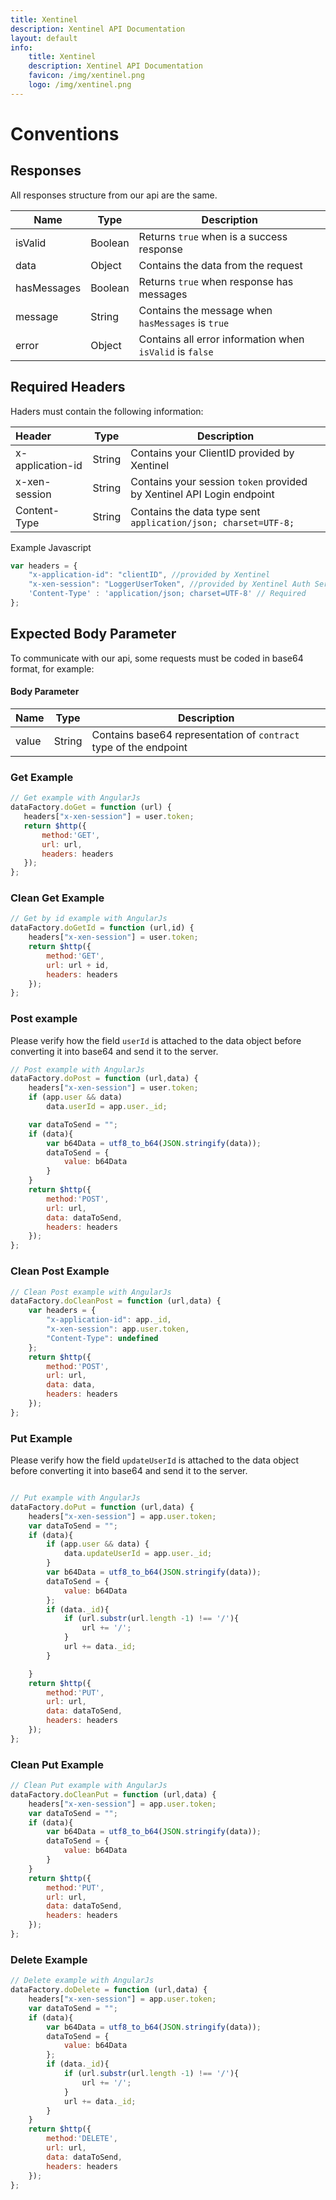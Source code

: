 ```yaml
---
title: Xentinel
description: Xentinel API Documentation
layout: default
info:
    title: Xentinel
    description: Xentinel API Documentation
    favicon: /img/xentinel.png
    logo: /img/xentinel.png
---
```


# Conventions

## Responses
All responses structure from our api are the same.


| Name | Type | Description | 
|---|---|---|
| isValid | Boolean | Returns `true` when is a success response |
| data | Object | Contains the data from the request |
| hasMessages | Boolean | Returns `true` when response has messages |
| message | String | Contains the message when `hasMessages` is `true` |
| error | Object | Contains all error information when `isValid` is `false` |

## Required Headers
Haders must contain the following information:

| Header | Type | Description | 
|:-----------------|---|---|
| x-application-id | String | Contains your ClientID provided by Xentinel |
| x-xen-session | String | Contains your session `token` provided by Xentinel API Login endpoint |
| Content-Type | String | Contains the data type sent `application/json; charset=UTF-8;` |


Example Javascript
```js
var headers = {
    "x-application-id": "clientID", //provided by Xentinel
    "x-xen-session": "LoggerUserToken", //provided by Xentinel Auth Service
    'Content-Type' : 'application/json; charset=UTF-8' // Required
};
``` 

## Expected Body Parameter

To communicate with our api, some requests must be coded in base64 format, for example:

#### Body Parameter

| Name | Type | Description | 
|---|---|---|
| value | String | Contains base64 representation of `contract` type of the endpoint |

 
 ### Get Example
 ```js
// Get example with AngularJs
dataFactory.doGet = function (url) {
    headers["x-xen-session"] = user.token;
    return $http({
        method:'GET',
        url: url,
        headers: headers
    });
};
```
### Clean Get Example
```js
// Get by id example with AngularJs
dataFactory.doGetId = function (url,id) {
    headers["x-xen-session"] = user.token;
    return $http({
        method:'GET',
        url: url + id,
        headers: headers
    });
};
```

### Post example

Please verify how the field `userId` is attached to the data object before converting it into base64 and send it to the server.

```js
// Post example with AngularJs
dataFactory.doPost = function (url,data) {
    headers["x-xen-session"] = user.token;
    if (app.user && data)
        data.userId = app.user._id;

    var dataToSend = "";
    if (data){
        var b64Data = utf8_to_b64(JSON.stringify(data));
        dataToSend = {
            value: b64Data
        }
    }
    return $http({
        method:'POST',
        url: url,
        data: dataToSend,
        headers: headers
    });
};

```

### Clean Post Example
```js
// Clean Post example with AngularJs
dataFactory.doCleanPost = function (url,data) {
    var headers = {
        "x-application-id": app._id,
        "x-xen-session": app.user.token,
        "Content-Type": undefined
    };
    return $http({
        method:'POST',
        url: url,
        data: data,
        headers: headers
    });
};
```

### Put Example

Please verify how the field `updateUserId` is attached to the data object before converting it into base64 and send it to the server.

```js

// Put example with AngularJs
dataFactory.doPut = function (url,data) {
    headers["x-xen-session"] = app.user.token;
    var dataToSend = "";
    if (data){
        if (app.user && data) {
            data.updateUserId = app.user._id;
        }
        var b64Data = utf8_to_b64(JSON.stringify(data));
        dataToSend = {
            value: b64Data
        }; 
        if (data._id){
            if (url.substr(url.length -1) !== '/'){
                url += '/';
            }
            url += data._id;
        }

    }
    return $http({
        method:'PUT',
        url: url,
        data: dataToSend,
        headers: headers
    });
};
```

### Clean Put Example

```js
// Clean Put example with AngularJs
dataFactory.doCleanPut = function (url,data) {
    headers["x-xen-session"] = app.user.token;
    var dataToSend = "";
    if (data){
        var b64Data = utf8_to_b64(JSON.stringify(data));
        dataToSend = {
            value: b64Data
        }
    }
    return $http({
        method:'PUT',
        url: url,
        data: dataToSend,
        headers: headers
    });
};

```

### Delete Example
```js
// Delete example with AngularJs
dataFactory.doDelete = function (url,data) {
    headers["x-xen-session"] = app.user.token;
    var dataToSend = "";
    if (data){
        var b64Data = utf8_to_b64(JSON.stringify(data));
        dataToSend = {
            value: b64Data
        };
        if (data._id){
            if (url.substr(url.length -1) !== '/'){
                url += '/';
            }
            url += data._id;
        }
    }
    return $http({
        method:'DELETE',
        url: url,
        data: dataToSend,
        headers: headers
    });
};
 ```